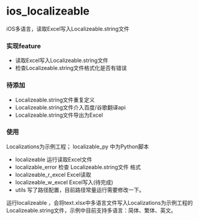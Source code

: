 # ios_localizeable
iOS多语言，读取Excel写入Localizeable.string文件

### 实现feature

- 读取Excel写入Localizeable.string文件
- 检查Localizeable.string文件格式化是否有错误


### 待添加
- Localizeable.string文件重复定义
- Localizeable.string文件介入百度/谷歌翻译api
- Localizeable.string文件导出为Excel

### 使用

Localizations为示例工程；
localizable_py 中为Python脚本
- localizeable 运行读取Excel文件
- localizable_error 检查 Localizeable.string文件 格式
- localizeable_r_excel Excel读取
- localizeable_w_excel Excel写入(待完成)
- utils 写了路径配置，目前路径常量运行需要修改一下。


运行localizeable ，会将text.xlsx中多语言文件写入Localizations为示例工程的 Localizeable.string文件，示例中目前支持多语言：简体、繁体、英文。
